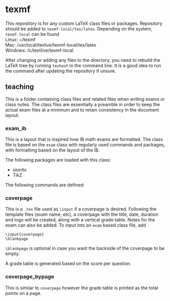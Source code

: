 # texmf

This repository is for any custom LaTeX class files or packages. Repository should be added to `texmf-local/tex/latex`. Depending on the system, `texmf-local` can be found  
Linux: ~/texmf\
Mac: /usr/local/texlive/texmf-local/tex/latex\
Windows: /c/textlive/texmf-local


After changing or adding any files to the directory, you need to rebuild the LaTeX tree by running `texhash` in the command line. It is a good idea to run the command after updating the repository if unsure.

## teaching
This is a folder containing class files and related files when writing exams or class notes. The class files are essentially a preamble in order to keep the actual exam files at a minimum and to retain consistency in the document layout.

### exam\_ib
This is a layout that is inspired how IB math exams are formatted. The class file is based on the `exam` class with regularly used commands and packages, with formatting based on the layout of the IB.

The following packages are loaded with this class:
* siunitx
* TikZ

The following commands are defined:

### coverpage
This is a `.tex` file used as `\input` if a coverpage is desired.
Following the template files (exam name, etc), a coverpage with the title, date, duration and logo will be created, along with a vertical grade table. Notes for the exam can also be added.
To input into an `exam` based class file, add
```
\input{coverpage}
\blankpage
```
`\blankpage` is optional in case you want the backside of the coverpage to be empty.

A grade table is generated based on the score per question.

### coverpage\_bypage
This is similar to `coverpage` however the grade table is printed as the total points on a page.
